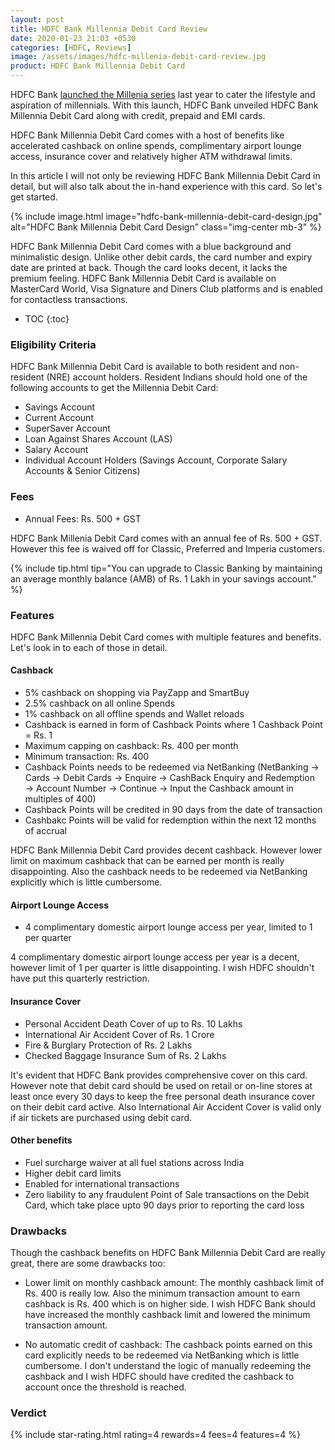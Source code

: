 ```yaml
---
layout: post
title: HDFC Bank Millennia Debit Card Review
date: 2020-01-23 21:03 +0530
categories: [HDFC, Reviews]
image: /assets/images/hdfc-millenia-debit-card-review.jpg
product: HDFC Bank Millennia Debit Card
---
```


HDFC Bank [launched the Millenia series](/hdfc-bank-millennia-cards-launched/) last year to cater the lifestyle and aspiration of millennials. With this launch, HDFC Bank unveiled HDFC Bank Millennia Debit Card along with credit, prepaid and EMI cards.

HDFC Bank Millennia Debit Card comes with a host of benefits like accelerated cashback on online spends, complimentary airport lounge access, insurance cover and relatively higher ATM withdrawal limits.

In this article I will not only be reviewing HDFC Bank Millennia Debit Card in detail, but will also talk about the in-hand experience with this card. So let's get started.

{% include image.html image="hdfc-bank-millennia-debit-card-design.jpg" alt="HDFC Bank Millennia Debit Card Design" class="img-center mb-3" %}

HDFC Bank Millennia Debit Card comes with a blue background and minimalistic design. Unlike other debit cards, the card number and expiry date are printed at back. Though the card looks decent, it lacks the premium feeling. HDFC Bank Millennia Debit Card is available on MasterCard World, Visa Signature and Diners Club platforms and is enabled for contactless transactions.

<!-- prettier-ignore -->
* TOC
{:toc}

### Eligibility Criteria

HDFC Bank Millennia Debit Card is available to both resident and non-resident (NRE) account holders. Resident Indians should hold one of the following accounts to get the Millennia Debit Card:

- Savings Account
- Current Account
- SuperSaver Account
- Loan Against Shares Account (LAS)
- Salary Account
- Individual Account Holders (Savings Account, Corporate Salary Accounts & Senior Citizens)

### Fees

- Annual Fees: Rs. 500 + GST

HDFC Bank Millenia Debit Card comes with an annual fee of Rs. 500 + GST. However this fee is waived off for Classic, Preferred and Imperia customers.

{% include tip.html tip="You can upgrade to Classic Banking by maintaining an average monthly balance (AMB) of Rs. 1 Lakh in your savings account." %}

### Features

HDFC Bank Millennia Debit Card comes with multiple features and benefits. Let's look in to each of those in detail.

#### Cashback

- 5% cashback on shopping via PayZapp and SmartBuy
- 2.5% cashback on all online Spends
- 1% cashback on all offline spends and Wallet reloads
- Cashback is earned in form of Cashback Points where 1 Cashback Point = Rs. 1
- Maximum capping on cashback: Rs. 400 per month
- Minimum transaction: Rs. 400
- Cashback Points needs to be redeemed via NetBanking (NetBanking → Cards → Debit Cards → Enquire → CashBack Enquiry and Redemption → Account Number → Continue → Input the Cashback amount in multiples of 400)
- Cashback Points will be credited in 90 days from the date of transaction
- Cashbakc Points will be valid for redemption within the next 12 months of accrual

HDFC Bank Millennia Debit Card provides decent cashback. However lower limit on maximum cashback that can be earned per month is really disappointing. Also the cashback needs to be redeemed via NetBanking explicitly which is little cumbersome.

#### Airport Lounge Access

- 4 complimentary domestic airport lounge access per year, limited to 1 per quarter

4 complimentary domestic airport lounge access per year is a decent, however limit of 1 per quarter is little disappointing. I wish HDFC shouldn't have put this quarterly restriction.

#### Insurance Cover

- Personal Accident Death Cover of up to Rs. 10 Lakhs
- International Air Accident Cover of Rs. 1 Crore
- Fire & Burglary Protection of Rs. 2 Lakhs
- Checked Baggage Insurance Sum of Rs. 2 Lakhs

It's evident that HDFC Bank provides comprehensive cover on this card. However note that debit card should be used on retail or on-line stores at
least once every 30 days to keep the free personal death insurance cover on their debit card active. Also International Air Accident Cover is valid only if air tickets are purchased using debit card.

#### Other benefits

- Fuel surcharge waiver at all fuel stations across India
- Higher debit card limits
- Enabled for international transactions
- Zero liability to any fraudulent Point of Sale transactions on the Debit Card, which take place upto 90 days prior to reporting the card loss

### Drawbacks

Though the cashback benefits on HDFC Bank Millennia Debit Card are really great, there are some drawbacks too:

- Lower limit on monthly cashback amount: The monthly cashback limit of Rs. 400 is really low. Also the minimum transaction amount to earn cashback is Rs. 400 which is on higher side. I wish HDFC Bank should have increased the monthly cashback limit and lowered the minimum transaction amount.

- No automatic credit of cashback: The cashback points earned on this card explicitly needs to be redeemed via NetBanking which is little cumbersome. I don't understand the logic of manually redeeming the cashback and I wish HDFC should have credited the cashback to account once the threshold is reached.

### Verdict

{% include star-rating.html rating=4 rewards=4 fees=4 features=4 %}
